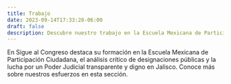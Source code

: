 ```yaml
---
title: Trabajo
date: 2023-09-14T17:33:28-06:00
draft: false
description: Descubre nuestro trabajo en la Escuela Mexicana de Participación Ciudadana, análisis de designaciones y esfuerzos por un Poder Judicial transparente
---
```


En Sigue al Congreso destaca su formación en la Escuela Mexicana de Participación Ciudadana, el análisis crítico de designaciones públicas y la lucha por un Poder Judicial transparente y digno en Jalisco. Conoce más sobre nuestros esfuerzos en esta sección.


